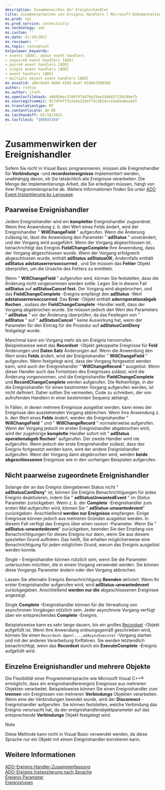 ```yaml
---
description: Zusammenwirken der Ereignishandler
title: Zusammenarbeiten von Ereignis Handlern | Microsoft-Dokumentation
ms.prod: sql
ms.prod_service: connectivity
ms.technology: ado
ms.custom: ''
ms.date: 01/19/2017
ms.reviewer: ''
ms.topic: conceptual
helpviewer_keywords:
- events [ADO], about event handlers
- unpaired event handlers [ADO]
- paired event handlers [ADO]
- single event handlers [ADO]
- event handlers [ADO]
- multiple object event handlers [ADO]
ms.assetid: a86c8a02-dd69-420d-8a47-0188b339858d
author: rothja
ms.author: jroth
ms.openlocfilehash: dd6950ec37ddf974470e29ae554603723b299ef5
ms.sourcegitcommit: 917df4ffd22e4a229af7dc481dcce3ebba0aa4d7
ms.translationtype: MT
ms.contentlocale: de-DE
ms.lasthandoff: 02/10/2021
ms.locfileid: "100037350"
---
```

# <a name="how-event-handlers-work-together"></a>Zusammenwirken der Ereignishandler
Sofern Sie nicht in Visual Basic programmieren, müssen alle Ereignishandler für **Verbindungs** -und **recordsetereignisse** implementiert werden, unabhängig davon, ob Sie tatsächlich alle Ereignisse verarbeiten. Die Menge der Implementierungs Arbeit, die Sie erledigen müssen, hängt von ihrer Programmiersprache ab. Weitere Informationen finden Sie unter [ADO Event Instantiierung by Language](./ado-event-instantiation-by-language.md).  
  
## <a name="paired-event-handlers"></a>Paarweise Ereignishandler  
 Jedem Ereignishandler wird ein **kompletter** Ereignishandler zugeordnet. Wenn Ihre Anwendung z. b. den Wert eines Felds ändert, wird der Ereignishandler " **WillChangeField** " aufgerufen. Wenn die Änderung zulässig ist, lässt die Anwendung den Parameter " **adStatus** " unverändert, und der Vorgang wird ausgeführt. Wenn der Vorgang abgeschlossen ist, benachrichtigt das Ereignis **FieldChangeComplete** Ihre Anwendung, dass der Vorgang abgeschlossen wurde. Wenn der Vorgang erfolgreich abgeschlossen wurde, enthält **adStatus** **adStatusOK**; Andernfalls enthält **adStatus** **adstatuserrorsoccurrred** , und Sie müssen das **Fehler** Objekt überprüfen, um die Ursache des Fehlers zu ermitteln.  
  
 Wenn " **WillChangeField** " aufgerufen wird, können Sie feststellen, dass die Änderung nicht vorgenommen werden sollte. Legen Sie in diesem Fall **adStatus** auf **adStatusCancel fest.** Der Vorgang wird abgebrochen, und das **FieldChangeComplete** -Ereignis empfängt den **adStatus** -Wert **adstatuserrorsoccurrred**. Das **Error** -Objekt enthält **aderroperationabgeb Rochen** , sodass der **FieldChangeComplete** -Handler weiß, dass der Vorgang abgebrochen wurde. Sie müssen jedoch den Wert des Parameters " **adStatus** " vor der Änderung überprüfen, da das Festlegen von " **adStatus** " auf " **adStatusCancel** " keine Auswirkung hat, wenn der Parameter für den Eintrag für die Prozedur auf **adStatusCantDeny** festgelegt wurde.  
  
 Manchmal kann ein Vorgang mehr als ein Ereignis hervorrufen. Beispielsweise weist das **Recordset** -Objekt gekoppelte Ereignisse für **Feld** Änderungen und **Daten Satz** Änderungen auf. Wenn die Anwendung den Wert eines **Felds** ändert, wird der Ereignishandler " **WillChangeField** " aufgerufen. Wenn festgelegt wird, dass der Vorgang fortgesetzt werden kann, wird auch der Ereignishandler " **WillChangeRecord** " ausgelöst. Wenn dieser Handler auch das Fortsetzen des Ereignisses zulässt, wird die Änderung vorgenommen, und die Ereignishandler **FieldChangeComplete** und **RecordChangeComplete** werden aufgerufen. Die Reihenfolge, in der die Ereignishandler für einen bestimmten Vorgang aufgerufen werden, ist nicht definiert. Daher sollten Sie vermeiden, Code zu schreiben, der von aufrufenden Handlern in einer bestimmten Sequenz abhängt.  
  
 In Fällen, in denen mehrere Ereignisse ausgelöst werden, kann eines der Ereignisse den ausstehenden Vorgang abbrechen. Wenn Ihre Anwendung z. b. den Wert eines **Felds** ändert, werden die Ereignishandler " **WillChangeField** " und " **WillChangeRecord** " normalerweise aufgerufen. Wenn der Vorgang jedoch im ersten Ereignishandler abgebrochen wird, wird der zugehörige **komplette** Handler sofort mit " **adStatus operationabgeb Rochen**" aufgerufen. Der zweite Handler wird nie aufgerufen. Wenn jedoch der erste Ereignishandler zulässt, dass das Ereignis fortgesetzt werden kann, wird der andere Ereignishandler aufgerufen. Wenn der Vorgang dann abgebrochen wird, werden **beide abgeschlossenen** Ereignisse wie in den vorherigen Beispielen aufgerufen.  
  
## <a name="unpaired-event-handlers"></a>Nicht paarweise zugeordnete Ereignishandler  
 Solange der an das Ereignis übergebenen Status nicht " **adStatusCantDeny**" ist, können Sie Ereignis Benachrichtigungen für jedes Ereignis deaktivieren, indem Sie " **adStatusUnwantedEvent** " im *Status* Parameter zurückgeben. Wenn z. b. der **Complete** -Ereignishandler zum ersten Mal aufgerufen wird, können Sie " **adStatus-unwantedevent**" zurückgeben. Anschließend **werden nur Ereignisse** empfangen. Einige Ereignisse können jedoch aus mehreren Gründen ausgelöst werden. In diesem Fall verfügt das Ereignis über einen *reason* -Parameter. Wenn Sie " **adStatus-unwantedevent**" zurückgeben, beenden Sie den Empfang von Benachrichtigungen für dieses Ereignis nur dann, wenn Sie aus diesem speziellen Grund auftreten. Das heißt, Sie erhalten möglicherweise eine Benachrichtigung für jeden möglichen Grund, warum das Ereignis ausgelöst werden konnte.  
  
 Single **-** Ereignishandler können nützlich sein, wenn Sie die Parameter untersuchen möchten, die in einem Vorgang verwendet werden. Sie können diese Vorgangs Parameter ändern oder den Vorgang abbrechen.  
  
 Lassen Sie alternativ Ereignis Benachrichtigung **Beenden** aktiviert. Wenn Ihr erster Ereignishandler aufgerufen wird, wird **adStatus-unwantedevent** zurückgegeben. Anschließend **werden nur die** abgeschlossenen Ereignisse angezeigt.  
  
 Single **Complete** -Ereignishandler können für die Verwaltung von asynchronen Vorgängen nützlich sein. Jeder asynchrone Vorgang verfügt über ein entsprechendes **Complete** -Ereignis.  
  
 Beispielsweise kann es sehr lange dauern, bis ein großes [Recordset](../../reference/ado-api/recordset-object-ado.md) -Objekt aufgefüllt ist. Wenn Ihre Anwendung ordnungsgemäß geschrieben wird, können Sie einen `Recordset.Open(...,adAsyncExecute)` -Vorgang starten und mit der anderen Verarbeitung fortfahren. Sie werden letztendlich benachrichtigt, wenn das **Recordset** durch ein **ExecuteComplete** -Ereignis aufgefüllt wird.  
  
## <a name="single-event-handlers-and-multiple-objects"></a>Einzelne Ereignishandler und mehrere Objekte  
 Die Flexibilität einer Programmiersprache wie Microsoft Visual C++® ermöglicht, dass ein ereignishandlerereignis Ereignisse aus mehreren Objekten verarbeitet. Beispielsweise können Sie einen Ereignishandler zum **trennen** von Ereignissen von mehreren **Verbindungs** Objekten verarbeiten. Wenn eine der Verbindungen beendet wurde, wird der **Disconnect** -Ereignishandler aufgerufen. Sie können feststellen, welche Verbindung das Ereignis verursacht hat, da der ereignishandlerobjektparameter auf das entsprechende **Verbindungs** Objekt festgelegt wird.  
  
> [!NOTE]
>  Diese Methode kann nicht in Visual Basic verwendet werden, da diese Sprache nur ein Objekt mit einem Ereignishandler korrelieren kann.  
  
## <a name="see-also"></a>Weitere Informationen  
 [ADO-Ereignis Handler-Zusammenfassung](./ado-event-handler-summary.md)   
 [ADO-Ereignis Instanziierung nach Sprache](./ado-event-instantiation-by-language.md)   
 [Ereignis Parameter](./event-parameters.md)   
 [Ereignistypen](./types-of-events.md)